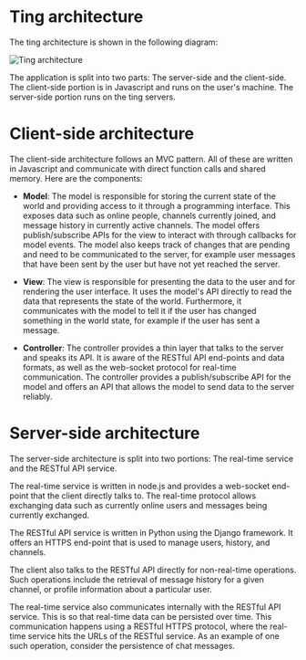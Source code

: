 # Ting architecture

The ting architecture is shown in the following diagram:

![Ting architecture](http://i.imgur.com/OadTh77.jpg)

The application is split into two parts: The server-side and the client-side.
The client-side portion is in Javascript and runs on the user's machine. The
server-side portion runs on the ting servers.

# Client-side architecture
The client-side architecture follows an MVC pattern. All of these are written
in Javascript and communicate with direct function calls and shared memory.
Here are the components:

* **Model**: The model is responsible for storing the current state of the world
  and providing access to it through a programming interface. This exposes data
  such as online people, channels currently joined, and message history in
  currently active channels. The model offers publish/subscribe APIs for the
  view to interact with through callbacks for model events. The model also
  keeps track of changes that are pending and need to be communicated to the
  server, for example user messages that have been sent by the user but have
  not yet reached the server.

* **View**: The view is responsible for presenting the data to the user and for
  rendering the user interface. It uses the model's API directly to read the
  data that represents the state of the world. Furthermore, it communicates
  with the model to tell it if the user has changed something in the world
  state, for example if the user has sent a message.

* **Controller**: The controller provides a thin layer that talks to the server
  and speaks its API. It is aware of the RESTful API end-points and data
  formats, as well as the web-socket protocol for real-time communication. The
  controller provides a publish/subscribe API for the model and offers an API
  that allows the model to send data to the server reliably.

# Server-side architecture
The server-side architecture is split into two portions: The real-time service
and the RESTful API service.

The real-time service is written in node.js and provides a web-socket end-point
that the client directly talks to. The real-time protocol allows exchanging data
such as currently online users and messages being currently exchanged.

The RESTful API service is written in Python using the Django framework. It
offers an HTTPS end-point that is used to manage users, history, and channels.

The client also talks to the RESTful API directly for non-real-time operations.
Such operations include the retrieval of message history for a given channel,
or profile information about a particular user.

The real-time service also communicates internally with the RESTful API
service. This is so that real-time data can be persisted over time. This
communication happens using a RESTful HTTPS protocol, where the real-time
service hits the URLs of the RESTful service. As an example of one such
operation, consider the persistence of chat messages.

